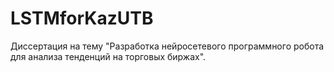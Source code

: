# LSTMforKazUTB
Диссертация на тему "Разработка нейросетевого программного робота для анализа тенденций на торговых биржах".
